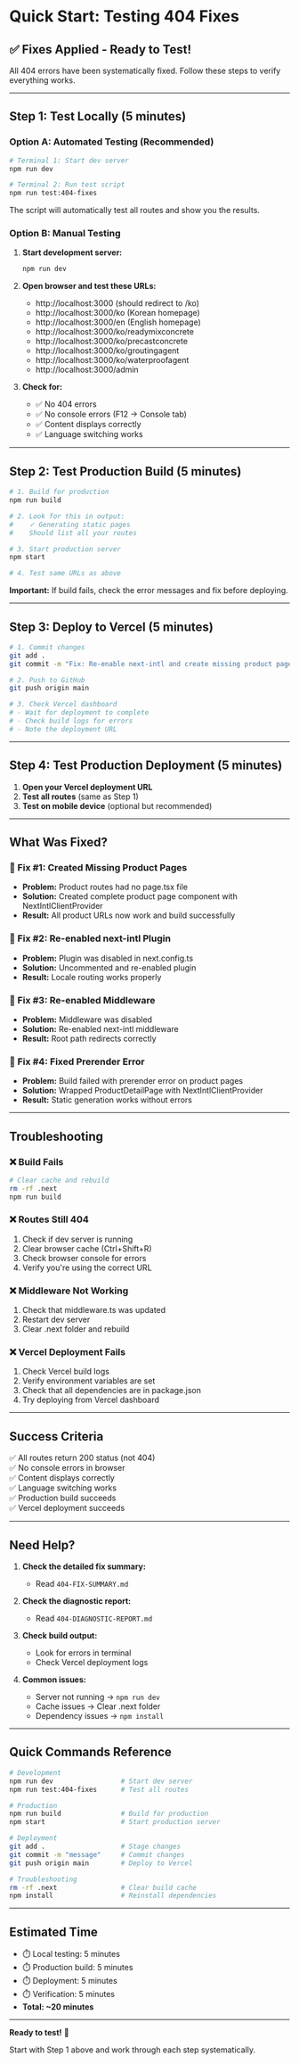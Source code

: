# Quick Start: Testing 404 Fixes

## ✅ Fixes Applied - Ready to Test!

All 404 errors have been systematically fixed. Follow these steps to verify everything works.

---

## Step 1: Test Locally (5 minutes)

### Option A: Automated Testing (Recommended)

```bash
# Terminal 1: Start dev server
npm run dev

# Terminal 2: Run test script
npm run test:404-fixes
```

The script will automatically test all routes and show you the results.

### Option B: Manual Testing

1. **Start development server:**
   ```bash
   npm run dev
   ```

2. **Open browser and test these URLs:**
   - http://localhost:3000 (should redirect to /ko)
   - http://localhost:3000/ko (Korean homepage)
   - http://localhost:3000/en (English homepage)
   - http://localhost:3000/ko/readymixconcrete
   - http://localhost:3000/ko/precastconcrete
   - http://localhost:3000/ko/groutingagent
   - http://localhost:3000/ko/waterproofagent
   - http://localhost:3000/admin

3. **Check for:**
   - ✅ No 404 errors
   - ✅ No console errors (F12 → Console tab)
   - ✅ Content displays correctly
   - ✅ Language switching works

---

## Step 2: Test Production Build (5 minutes)

```bash
# 1. Build for production
npm run build

# 2. Look for this in output:
#    ✓ Generating static pages
#    Should list all your routes

# 3. Start production server
npm start

# 4. Test same URLs as above
```

**Important:** If build fails, check the error messages and fix before deploying.

---

## Step 3: Deploy to Vercel (5 minutes)

```bash
# 1. Commit changes
git add .
git commit -m "Fix: Re-enable next-intl and create missing product pages"

# 2. Push to GitHub
git push origin main

# 3. Check Vercel dashboard
# - Wait for deployment to complete
# - Check build logs for errors
# - Note the deployment URL
```

---

## Step 4: Test Production Deployment (5 minutes)

1. **Open your Vercel deployment URL**
2. **Test all routes** (same as Step 1)
3. **Test on mobile device** (optional but recommended)

---

## What Was Fixed?

### 🔧 Fix #1: Created Missing Product Pages
- **Problem:** Product routes had no page.tsx file
- **Solution:** Created complete product page component with NextIntlClientProvider
- **Result:** All product URLs now work and build successfully

### 🔧 Fix #2: Re-enabled next-intl Plugin
- **Problem:** Plugin was disabled in next.config.ts
- **Solution:** Uncommented and re-enabled plugin
- **Result:** Locale routing works properly

### 🔧 Fix #3: Re-enabled Middleware
- **Problem:** Middleware was disabled
- **Solution:** Re-enabled next-intl middleware
- **Result:** Root path redirects correctly

### 🔧 Fix #4: Fixed Prerender Error
- **Problem:** Build failed with prerender error on product pages
- **Solution:** Wrapped ProductDetailPage with NextIntlClientProvider
- **Result:** Static generation works without errors

---

## Troubleshooting

### ❌ Build Fails

```bash
# Clear cache and rebuild
rm -rf .next
npm run build
```

### ❌ Routes Still 404

1. Check if dev server is running
2. Clear browser cache (Ctrl+Shift+R)
3. Check browser console for errors
4. Verify you're using the correct URL

### ❌ Middleware Not Working

1. Check that middleware.ts was updated
2. Restart dev server
3. Clear .next folder and rebuild

### ❌ Vercel Deployment Fails

1. Check Vercel build logs
2. Verify environment variables are set
3. Check that all dependencies are in package.json
4. Try deploying from Vercel dashboard

---

## Success Criteria

✅ All routes return 200 status (not 404)  
✅ No console errors in browser  
✅ Content displays correctly  
✅ Language switching works  
✅ Production build succeeds  
✅ Vercel deployment succeeds  

---

## Need Help?

1. **Check the detailed fix summary:**
   - Read `404-FIX-SUMMARY.md`

2. **Check the diagnostic report:**
   - Read `404-DIAGNOSTIC-REPORT.md`

3. **Check build output:**
   - Look for errors in terminal
   - Check Vercel deployment logs

4. **Common issues:**
   - Server not running → `npm run dev`
   - Cache issues → Clear .next folder
   - Dependency issues → `npm install`

---

## Quick Commands Reference

```bash
# Development
npm run dev                 # Start dev server
npm run test:404-fixes      # Test all routes

# Production
npm run build               # Build for production
npm start                   # Start production server

# Deployment
git add .                   # Stage changes
git commit -m "message"     # Commit changes
git push origin main        # Deploy to Vercel

# Troubleshooting
rm -rf .next                # Clear build cache
npm install                 # Reinstall dependencies
```

---

## Estimated Time

- ⏱️ Local testing: 5 minutes
- ⏱️ Production build: 5 minutes
- ⏱️ Deployment: 5 minutes
- ⏱️ Verification: 5 minutes
- **Total: ~20 minutes**

---

**Ready to test!** 🚀

Start with Step 1 above and work through each step systematically.
